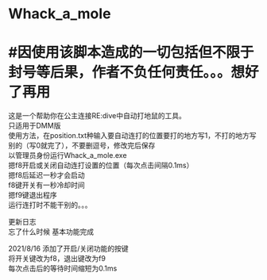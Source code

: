 <h1>Whack_a_mole</h1>  

<h1>#因使用该脚本造成的一切包括但不限于封号等后果，作者不负任何责任。。。想好了再用</h1>  

这是一个帮助你在公主连接RE:dive中自动打地鼠的工具。  
只适用于DMM版  
使用方法，在position.txt种输入要自动连打的位置要打的地方写1，不打的地方写别的（写0就完了），不要删逗号，修改完后保存  
以管理员身份运行Whack_a_mole.exe  
摁f8开启或关闭自动连打设置的位置（每次点击间隔0.1ms）  
摁f8后延迟一秒才会启动  
f8键开关有一秒冷却时间  
摁f9键退出程序  
运行连打时不能干别的。。。  


更新日志  
忘了什么时候 基本功能完成  

2021/8/16 添加了开启/关闭功能的按键  
	  将开关键改为f8，退出键改为f9  
	  每次点击后的等待时间缩短为0.1ms  

